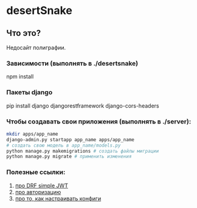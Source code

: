 # desertSnake

## Что это?
Недосайт полиграфии.

### Зависимости (выполнять в ./desertsnake)
npm install

### Пакеты django
pip install django djangorestframework django-cors-headers

### Чтобы создавать свои приложения (выполнять в ./server):
```bash
mkdir apps/app_name
django-admin.py startapp app_name apps/app_name
# создать свою модель в app_name/models.py
python manage.py makemigrations # создать файлы миграции
python manage.py migrate # применить изменения
```

### Полезные ссылки:
1. [про DRF simple JWT](https://pypi.org/project/djangorestframework-simplejwt/)
2. [про авторизацию](https://hackernoon.com/110percent-complete-jwt-authentication-with-django-and-react-2020-iejq34ta)
3. [про то, как настраивать конфиги](https://github.com/babel/babel/issues/8655)
